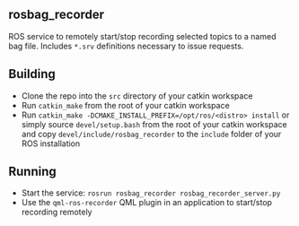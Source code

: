 ## rosbag_recorder

ROS service to remotely start/stop recording selected topics to a named bag file.
Includes `*.srv` definitions necessary to issue requests.

## Building

 - Clone the repo into the `src` directory of your catkin workspace
 - Run `catkin_make` from the root of your catkin workspace
 - Run `catkin_make -DCMAKE_INSTALL_PREFIX=/opt/ros/<distro> install` or simply source `devel/setup.bash` from the root of your catkin workspace and copy `devel/include/rosbag_recorder` to the `include` folder of your ROS installation
 
## Running

 - Start the service: `rosrun rosbag_recorder rosbag_recorder_server.py`
 - Use the `qml-ros-recorder` QML plugin in an application to start/stop recording remotely
